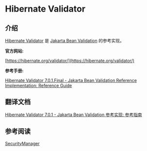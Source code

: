 # Hibernate Validator

## 介绍

[Hibernate Validator]((https://hibernate.org/validator/)) 是 [Jakarta Bean Validation](https://beanvalidation.org/) 的参考实现。

**官方网站:**

[https://hibernate.org/validator/](https://hibernate.org/validator/)

**参考手册:**

[Hibernate Validator 7.0.1.Final - Jakarta Bean Validation Reference Implementation: Reference Guide](https://docs.jboss.org/hibernate/stable/validator/reference/en-US/html_single/)

## 翻译文档

[Hibernate Validator 7.0.1 - Jakarta Bean Validation 参考实现: 参考指南](https://yuyang.run/translate/hibernate-validator/7.0.1/index.html)

## 参考阅读

[SecurityManager](/notes/源码阅读/HibernateValidator/SecurityManager)

